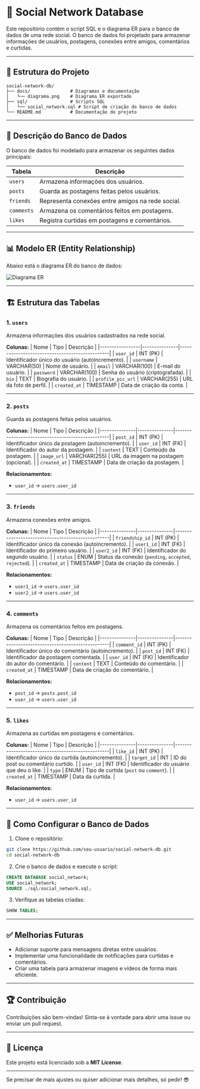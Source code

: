
# 🚀 Social Network Database

Este repositório contém o script SQL e o diagrama ER para o banco de dados de uma rede social. O banco de dados foi projetado para armazenar informações de usuários, postagens, conexões entre amigos, comentários e curtidas.

---

## 📁 Estrutura do Projeto

```plaintext
social-network-db/
├── docs/               # Diagramas e documentação
│   └── diagrama.png    # Diagrama ER exportado
├── sql/                # Scripts SQL
│   └── social_network.sql # Script de criação do banco de dados
└── README.md           # Documentação do projeto
```

---

## 📝 Descrição do Banco de Dados

O banco de dados foi modelado para armazenar os seguintes dados principais:

| Tabela   | Descrição                                          |
|----------|----------------------------------------------------|
| `users`   | Armazena informações dos usuários.                 |
| `posts`   | Guarda as postagens feitas pelos usuários.          |
| `friends` | Representa conexões entre amigos na rede social.    |
| `comments`| Armazena os comentários feitos em postagens.        |
| `likes`   | Registra curtidas em postagens e comentários.       |

---

## 📊 Modelo ER (Entity Relationship)

Abaixo está o diagrama ER do banco de dados:

![Diagrama ER](./docs/diagrama.png)

---

## 🏗️ Estrutura das Tabelas

### **1. `users`**  
Armazena informações dos usuários cadastrados na rede social.

**Colunas:**
| Nome            | Tipo          | Descrição                                      |
|-----------------|---------------|------------------------------------------------|
| `user_id`        | INT (PK)       | Identificador único do usuário (autoincremento). |
| `username`        | VARCHAR(50)     | Nome de usuário.                               |
| `email`           | VARCHAR(100)    | E-mail do usuário.                             |
| `password`        | VARCHAR(100)    | Senha do usuário (criptografada).               |
| `bio`             | TEXT            | Biografia do usuário.                           |
| `profile_pic_url`  | VARCHAR(255)    | URL da foto de perfil.                          |
| `created_at`       | TIMESTAMP       | Data de criação da conta.                       |

---

### **2. `posts`**  
Guarda as postagens feitas pelos usuários.

**Colunas:**
| Nome          | Tipo          | Descrição                                        |
|---------------|---------------|--------------------------------------------------|
| `post_id`       | INT (PK)       | Identificador único da postagem (autoincremento). |
| `user_id`        | INT (FK)        | Identificador do autor da postagem.               |
| `content`         | TEXT            | Conteúdo da postagem.                             |
| `image_url`        | VARCHAR(255)    | URL da imagem na postagem (opcional).              |
| `created_at`       | TIMESTAMP       | Data de criação da postagem.                       |

**Relacionamentos:**
- `user_id` → `users.user_id`

---

### **3. `friends`**  
Armazena conexões entre amigos.

**Colunas:**
| Nome          | Tipo          | Descrição                                        |
|---------------|---------------|--------------------------------------------------|
| `friendship_id`  | INT (PK)       | Identificador único da conexão (autoincremento). |
| `user1_id`        | INT (FK)        | Identificador do primeiro usuário.               |
| `user2_id`        | INT (FK)        | Identificador do segundo usuário.                |
| `status`          | ENUM            | Status da conexão (`pending`, `accepted`, `rejected`). |
| `created_at`       | TIMESTAMP       | Data de criação da conexão.                       |

**Relacionamentos:**
- `user1_id` → `users.user_id`  
- `user2_id` → `users.user_id`  

---

### **4. `comments`**  
Armazena os comentários feitos em postagens.

**Colunas:**
| Nome          | Tipo          | Descrição                                        |
|---------------|---------------|--------------------------------------------------|
| `comment_id`     | INT (PK)       | Identificador único do comentário (autoincremento). |
| `post_id`         | INT (FK)        | Identificador da postagem comentada.              |
| `user_id`         | INT (FK)        | Identificador do autor do comentário.              |
| `content`          | TEXT            | Conteúdo do comentário.                            |
| `created_at`        | TIMESTAMP       | Data de criação do comentário.                     |

**Relacionamentos:**
- `post_id` → `posts.post_id`  
- `user_id` → `users.user_id`  

---

### **5. `likes`**  
Armazena as curtidas em postagens e comentários.

**Colunas:**
| Nome          | Tipo          | Descrição                                        |
|---------------|---------------|--------------------------------------------------|
| `like_id`         | INT (PK)       | Identificador único da curtida (autoincremento). |
| `target_id`        | INT             | ID do post ou comentário curtido.                |
| `user_id`          | INT (FK)        | Identificador do usuário que deu o like.          |
| `type`             | ENUM            | Tipo de curtida (`post` ou `comment`).             |
| `created_at`        | TIMESTAMP       | Data da curtida.                                  |

**Relacionamentos:**
- `user_id` → `users.user_id`  

---

## 🚀 Como Configurar o Banco de Dados

1. Clone o repositório:
```bash
git clone https://github.com/seu-usuario/social-network-db.git
cd social-network-db
```

2. Crie o banco de dados e execute o script:
```sql
CREATE DATABASE social_network;
USE social_network;
SOURCE ./sql/social_network.sql;
```

3. Verifique as tabelas criadas:
```sql
SHOW TABLES;
```

---

## ✅ Melhorias Futuras
- Adicionar suporte para mensagens diretas entre usuários.  
- Implementar uma funcionalidade de notificações para curtidas e comentários.  
- Criar uma tabela para armazenar imagens e vídeos de forma mais eficiente.  

---

## 🏆 Contribuição
Contribuições são bem-vindas! Sinta-se à vontade para abrir uma issue ou enviar um pull request.

---

## 📜 Licença
Este projeto está licenciado sob a **MIT License**.

---

Se precisar de mais ajustes ou quiser adicionar mais detalhes, só pedir! 😎
```
